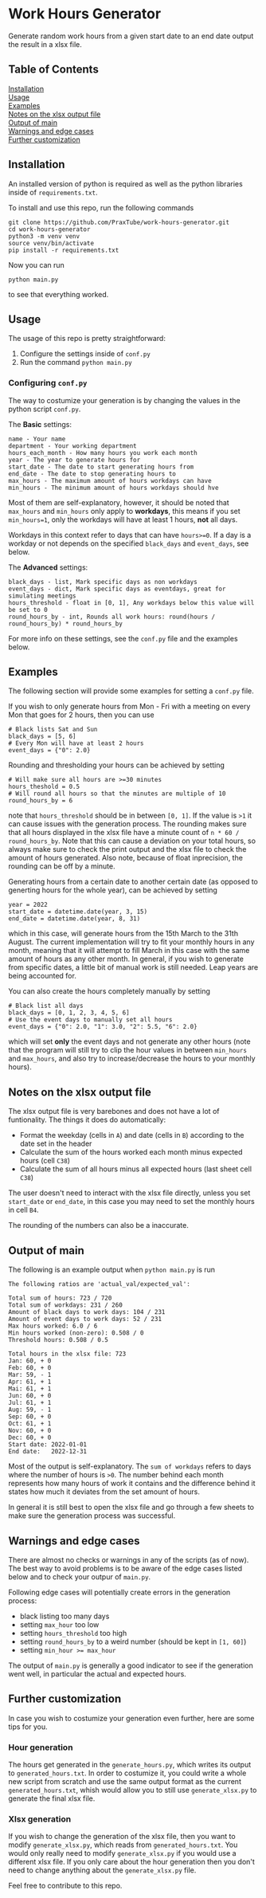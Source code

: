 # Work Hours Generator

Generate random work hours from a given start date to an end date output the result in a xlsx file.

## Table of Contents

[Installation](#installation) <br>
[Usage](#usage) <br>
[Examples](#examples) <br>
[Notes on the xlsx output file](#notes-on-the-xlsx-output-file) <br>
[Output of main](#output-of-main) <br>
[Warnings and edge cases](#warnings-and-edge-cases) <br>
[Further customization](#further-customization) <br>

## Installation

An installed version of python is required as well as the python libraries inside of
`requirements.txt`.

To install and use this repo, run the following commands

```
git clone https://github.com/PraxTube/work-hours-generator.git
cd work-hours-generator
python3 -m venv venv
source venv/bin/activate
pip install -r requirements.txt
```

Now you can run

```
python main.py
```

to see that everything worked.

## Usage

The usage of this repo is pretty straightforward:

1. Configure the settings inside of `conf.py`
2. Run the command `python main.py`

### Configuring `conf.py`

The way to costumize your generation is by changing the values in the python script `conf.py`.

The **Basic** settings:

```
name - Your name
department - Your working department
hours_each_month - How many hours you work each month
year - The year to generate hours for
start_date - The date to start generating hours from
end_date - The date to stop generating hours to
max_hours - The maximum amount of hours workdays can have
min_hours - The minimum amount of hours workdays should hve
```

Most of them are self-explanatory, however, it should be noted that `max_hours` and `min_hours` only apply to **workdays**,
this means if you set `min_hours=1`, only the workdays will have at least 1 hours, **not** all days.

Workdays in this context refer to days that can have `hours>=0`. If a day is a workday or not depends on the specified `black_days` and `event_days`, see below.

The **Advanced** settings:

```
black_days - list, Mark specific days as non workdays
event_days - dict, Mark specific days as eventdays, great for simulating meetings
hours_threshold - float in [0, 1], Any workdays below this value will be set to 0
round_hours_by - int, Rounds all work hours: round(hours / round_hours_by) * round_hours_by
```

For more info on these settings, see the `conf.py` file and the examples below.

## Examples

The following section will provide some examples for setting a `conf.py` file.

If you wish to only generate hours from Mon - Fri with a meeting on every Mon that goes for 2 hours, then you can use

```
# Black lists Sat and Sun
black_days = [5, 6]
# Every Mon will have at least 2 hours
event_days = {"0": 2.0}
```

Rounding and thresholding your hours can be achieved by setting

```
# Will make sure all hours are >=30 minutes
hours_theshold = 0.5
# Will round all hours so that the minutes are multiple of 10
round_hours_by = 6
```

note that `hours_threshold` should be in between `[0, 1]`. If the value is `>1` it can cause issues with the generation process.
The rounding makes sure that all hours displayed in the xlsx file have a minute count of `n * 60 / round_hours_by`. Note that this can cause a deviation on your
total hours, so always make sure to check the print output and the xlsx file to check the amount of hours generated. Also note, because of float inprecision, the rounding can be off by a minute.

Generating hours from a certain date to another certain date (as opposed to generting hours for the whole year), can be achieved by setting

```
year = 2022
start_date = datetime.date(year, 3, 15)
end_date = datetime.date(year, 8, 31)
```

which in this case, will generate hours from the 15th March to the 31th August. The current implementation will try to fit your monthly hours in any month,
meaning that it will attempt to fill March in this case with the same amount of hours as any other month. In general, if you wish to generate from specific dates,
a little bit of manual work is still needed. Leap years are being accounted for.

You can also create the hours completely manually by setting

```
# Black list all days
black_days = [0, 1, 2, 3, 4, 5, 6]
# Use the event days to manually set all hours
event_days = {"0": 2.0, "1": 3.0, "2": 5.5, "6": 2.0}
```

which will set **only** the event days and not generate any other hours (note that the program will still try to clip the hour values in between
`min_hours` and `max_hours`, and also try to increase/decrease the hours to your monthly hours).

## Notes on the xlsx output file

The xlsx output file is very barebones and does not have a lot of funtionality. The things it does do automatically:

- Format the weekday (cells in `A`) and date (cells in `B`) according to the date set in the header
- Calculate the sum of the hours worked each month minus expected hours (cell `C38`)
- Calculate the sum of all hours minus all expected hours (last sheet cell `C38`)

The user doesn't need to interact with the xlsx file directly, unless you set `start_date` or `end_date`, in this case you may need to set the monthly hours in cell `B4`.

The rounding of the numbers can also be a inaccurate.

## Output of main

The following is an example output when `python main.py` is run

```
The following ratios are 'actual_val/expected_val':

Total sum of hours: 723 / 720
Total sum of workdays: 231 / 260
Amount of black days to work days: 104 / 231
Amount of event days to work days: 52 / 231
Max hours worked: 6.0 / 6
Min hours worked (non-zero): 0.508 / 0
Threshold hours: 0.508 / 0.5

Total hours in the xlsx file: 723
Jan: 60, + 0
Feb: 60, + 0
Mar: 59, - 1
Apr: 61, + 1
Mai: 61, + 1
Jun: 60, + 0
Jul: 61, + 1
Aug: 59, - 1
Sep: 60, + 0
Oct: 61, + 1
Nov: 60, + 0
Dec: 60, + 0
Start date: 2022-01-01
End date:   2022-12-31
```

Most of the output is self-explanatory. The `sum of workdays` refers to days where the number
of hours is `>0`. The number behind each month represents how many hours of work it contains
and the difference behind it states how much it deviates from the set amount of hours.

In general it is still best to open the xlsx file and go through a few sheets to make sure
the generation process was successful.

## Warnings and edge cases

There are almost no checks or warnings in any of the scripts (as of now). The best way to avoid
problems is to be aware of the edge cases listed below and to check your outpur of `main.py`.

Following edge cases will potentially create errors in the generation process:

- black listing too many days
- setting `max_hour` too low
- setting `hours_threshold` too high
- setting `round_hours_by` to a weird number (should be kept in `[1, 60]`)
- setting `min_hour >= max_hour`

The output of `main.py` is generally a good indicator to see if the generation went well, in particular
the actual and expected hours.

## Further customization

In case you wish to costumize your generation even further, here are some tips for you.

### Hour generation

The hours get generated in the `generate_hours.py`, which writes its output to `generated_hours.txt`.
In order to costumize it, you could write a whole new script from scratch and use the same output format
as the current `generated_hours.txt`, whish would allow you to still use `generate_xlsx.py` to generate the
final xlsx file.

### Xlsx generation

If you wish to change the generation of the xlsx file, then you want to modify `generate_xlsx.py`, which reads
from `generated_hours.txt`. You would only really need to modify `generate_xlsx.py` if you would use a different
xlsx file. If you only care about the hour generation then you don't need to change anything about the
`generate_xlsx.py` file.

Feel free to contribute to this repo.
